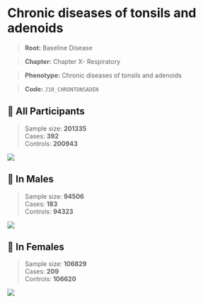 # Chronic diseases of tonsils and adenoids

> **Root:** Baseline Disease  

> **Chapter:** Chapter X- Respiratory  

> **Phenotype:** Chronic diseases of tonsils and adenoids  

> **Code:** `J10_CHRONTONSADEN`

## 🧪 All Participants  
> Sample size: **201335**  
> Cases: **392**  
> Controls: **200943**
<img src="/Disease/Figures/ALL/Baseline/J10_CHRONTONSADEN.png"/>
<CsvTable src="/public/Disease/Data/ALL/Baseline/LG_J10_CHRONTONSADEN.csv" label="🔍 View full results" />

## 👨 In Males  
> Sample size: **94506**  
> Cases: **183**  
> Controls: **94323**
<img src="/Disease/Figures/Male/Baseline/J10_CHRONTONSADEN.png"/>
<CsvTable src="/public/Disease/Data/Male/Baseline/LG_J10_CHRONTONSADEN.csv" label="🔍 View full results" />

## 👩 In Females  
> Sample size: **106829**  
> Cases: **209**  
> Controls: **106620**
<img src="/Disease/Figures/Female/Baseline/J10_CHRONTONSADEN.png"/>
<CsvTable src="/public/Disease/Data/Female/Baseline/LG_J10_CHRONTONSADEN.csv" label="🔍 View full results" />
